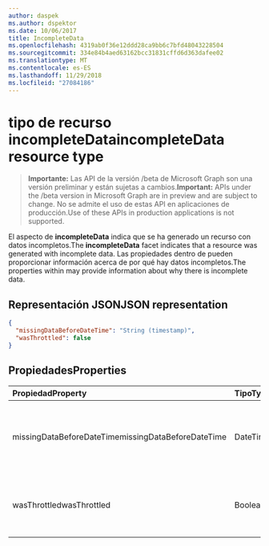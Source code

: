 ```yaml
---
author: daspek
ms.author: dspektor
ms.date: 10/06/2017
title: IncompleteData
ms.openlocfilehash: 4319ab0f36e12ddd28ca9bb6c7bfd48043228504
ms.sourcegitcommit: 334e84b4aed63162bcc31831cffd6d363dafee02
ms.translationtype: MT
ms.contentlocale: es-ES
ms.lasthandoff: 11/29/2018
ms.locfileid: "27084186"
---
```

# <a name="incompletedata-resource-type"></a><span data-ttu-id="be804-102">tipo de recurso incompleteData</span><span class="sxs-lookup"><span data-stu-id="be804-102">incompleteData resource type</span></span>

 > <span data-ttu-id="be804-103">**Importante:** Las API de la versión /beta de Microsoft Graph son una versión preliminar y están sujetas a cambios.</span><span class="sxs-lookup"><span data-stu-id="be804-103">**Important:** APIs under the /beta version in Microsoft Graph are in preview and are subject to change.</span></span> <span data-ttu-id="be804-104">No se admite el uso de estas API en aplicaciones de producción.</span><span class="sxs-lookup"><span data-stu-id="be804-104">Use of these APIs in production applications is not supported.</span></span>

<span data-ttu-id="be804-105">El aspecto de **incompleteData** indica que se ha generado un recurso con datos incompletos.</span><span class="sxs-lookup"><span data-stu-id="be804-105">The **incompleteData** facet indicates that a resource was generated with incomplete data.</span></span>
<span data-ttu-id="be804-106">Las propiedades dentro de pueden proporcionar información acerca de por qué hay datos incompletos.</span><span class="sxs-lookup"><span data-stu-id="be804-106">The properties within may provide information about why there is incomplete data.</span></span>

## <a name="json-representation"></a><span data-ttu-id="be804-107">Representación JSON</span><span class="sxs-lookup"><span data-stu-id="be804-107">JSON representation</span></span>

<!-- { "blockType": "resource", "@type": "microsoft.graph.incompleteData" } -->

```json
{
  "missingDataBeforeDateTime": "String (timestamp)",
  "wasThrottled": false
}
```

## <a name="properties"></a><span data-ttu-id="be804-108">Propiedades</span><span class="sxs-lookup"><span data-stu-id="be804-108">Properties</span></span>

| <span data-ttu-id="be804-109">Propiedad</span><span class="sxs-lookup"><span data-stu-id="be804-109">Property</span></span>                  | <span data-ttu-id="be804-110">Tipo</span><span class="sxs-lookup"><span data-stu-id="be804-110">Type</span></span>           | <span data-ttu-id="be804-111">Descripción</span><span class="sxs-lookup"><span data-stu-id="be804-111">Description</span></span>
|:--------------------------|:---------------|:--------------------------------
| <span data-ttu-id="be804-112">missingDataBeforeDateTime</span><span class="sxs-lookup"><span data-stu-id="be804-112">missingDataBeforeDateTime</span></span> | <span data-ttu-id="be804-113">DateTimeOffset</span><span class="sxs-lookup"><span data-stu-id="be804-113">DateTimeOffset</span></span> | <span data-ttu-id="be804-114">El servicio no tiene datos de origen antes de la hora especificada.</span><span class="sxs-lookup"><span data-stu-id="be804-114">The service does not have source data before the specified time.</span></span>
| <span data-ttu-id="be804-115">wasThrottled</span><span class="sxs-lookup"><span data-stu-id="be804-115">wasThrottled</span></span>              | <span data-ttu-id="be804-116">Booleano</span><span class="sxs-lookup"><span data-stu-id="be804-116">Boolean</span></span>        | <span data-ttu-id="be804-117">Algunos datos no se grabó debido a una actividad excesiva.</span><span class="sxs-lookup"><span data-stu-id="be804-117">Some data was not recorded due to excessive activity.</span></span>

<!-- {
  "type": "#page.annotation",
  "section": "documentation",
  "tocPath": "Facets/IncompleteData"
} -->
